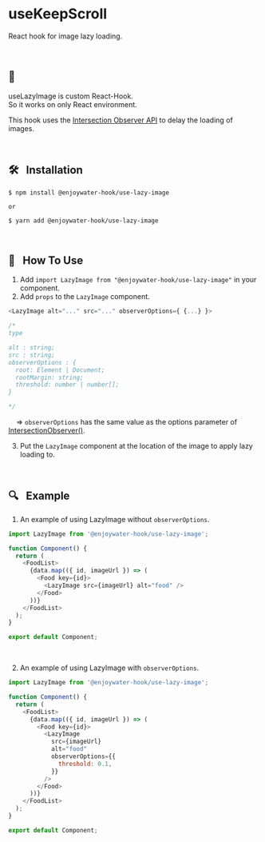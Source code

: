 # useKeepScroll

React hook for image lazy loading.

<br />

## 📌

useLazyImage is custom React-Hook. <br />
So it works on only React environment. <br />

This hook uses the [Intersection Observer API](https://developer.mozilla.org/en-US/docs/Web/API/Intersection_Observer_API) to delay the loading of images.

<br />

## 🛠️ &nbsp; Installation

```
$ npm install @enjoywater-hook/use-lazy-image

or

$ yarn add @enjoywater-hook/use-lazy-image
```

<br />

## 📝 &nbsp; How To Use

1. Add `import LazyImage from "@enjoywater-hook/use-lazy-image"` in your component.
2. Add `props` to the `LazyImage` component.

```javascript
<LazyImage alt="..." src="..." observerOptions={ {...} }>

/*
type

alt : string;
src : string;
observerOptions : {
  root: Element | Document;
  rootMargin: string;
  threshold: number | number[];
}

*/

```

&nbsp; &nbsp; => `observerOptions` has the same value as the options parameter of [IntersectionObserver()](https://developer.mozilla.org/en-US/docs/Web/API/IntersectionObserver/IntersectionObserver).

3. Put the `LazyImage` component at the location of the image to apply lazy loading to.

<br />

## 🔍 &nbsp; Example

1. An example of using LazyImage without `observerOptions`.

```javascript
import LazyImage from '@enjoywater-hook/use-lazy-image';

function Component() {
  return (
    <FoodList>
      {data.map(({ id, imageUrl }) => (
        <Food key={id}>
          <LazyImage src={imageUrl} alt="food" />
        </Food>
      ))}
    </FoodList>
  );
}

export default Component;
```

<br />

2. An example of using LazyImage with `observerOptions`.

```javascript
import LazyImage from '@enjoywater-hook/use-lazy-image';

function Component() {
  return (
    <FoodList>
      {data.map(({ id, imageUrl }) => (
        <Food key={id}>
          <LazyImage
            src={imageUrl}
            alt="food"
            observerOptions={{
              threshold: 0.1,
            }}
          />
        </Food>
      ))}
    </FoodList>
  );
}

export default Component;
```

<br />
